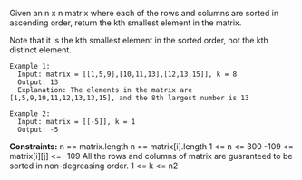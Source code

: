 Given an n x n matrix where each of the rows and columns are sorted in ascending order, return the kth smallest element in the matrix.

Note that it is the kth smallest element in the sorted order, not the kth distinct element.

 
```
Example 1:
  Input: matrix = [[1,5,9],[10,11,13],[12,13,15]], k = 8
  Output: 13
  Explanation: The elements in the matrix are [1,5,9,10,11,12,13,13,15], and the 8th largest number is 13

Example 2:
  Input: matrix = [[-5]], k = 1
  Output: -5
```

**Constraints:**
  n == matrix.length
  n == matrix[i].length
  1 <= n <= 300
  -109 <= matrix[i][j] <= -109
  All the rows and columns of matrix are guaranteed to be sorted in non-degreasing order.
  1 <= k <= n2